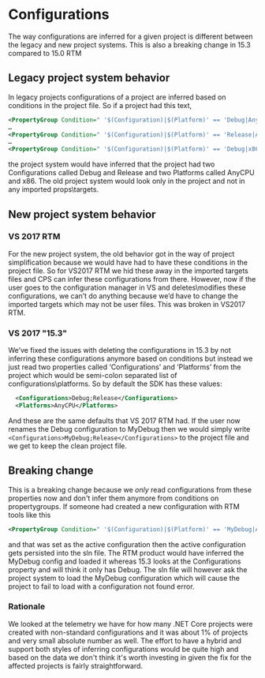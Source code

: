# Configurations

The way configurations are inferred for a given project is different between the legacy and new project systems. This is also a breaking change in 15.3 compared to 15.0 RTM

## Legacy project system behavior  
In legacy projects configurations of a project are inferred based on conditions in the project file. So if a project had this text,
```xml
<PropertyGroup Condition=" '$(Configuration)|$(Platform)' == 'Debug|AnyCPU' ">
…
<PropertyGroup Condition=" '$(Configuration)|$(Platform)' == 'Release|AnyCPU' ">
…
<PropertyGroup Condition=" '$(Configuration)|$(Platform)' == 'Debug|x86' ">
```

the project system would have inferred that the project had two Configurations called Debug and Release and two Platforms called AnyCPU and x86. The old project system would look only in the project and not in any imported props\targets. 

## New project system behavior

### VS 2017 RTM
For the new project system, the old behavior got in the way of project simplification because we would have had to have these conditions in the project file. So for VS2017 RTM we hid these away in the imported targets files and CPS can infer these configurations from there. However, now if the user goes to the configuration manager in VS and deletes\modifies these configurations, we can’t do anything because we’d have to change the imported targets which may not be user files. This was broken in VS2017 RTM.

### VS 2017 "15.3" 
We’ve fixed the issues with deleting the configurations in 15.3 by not inferring these configurations anymore based on conditions but instead we just read two properties called ‘Configurations’ and ‘Platforms’ from the project which would be semi-colon separated list of configurations\platforms. So by default the SDK has these values:

```xml
  <Configurations>Debug;Release</Configurations>
  <Platforms>AnyCPU</Platforms>
```

And these are the same defaults that VS 2017 RTM had. If the user now renames the Debug configuration to MyDebug then we would simply write `<Configurations>MyDebug;Release</Configurations>` to the project file and we get to keep the clean project file.
 
## Breaking change
This is a breaking change because we *only* read configurations from these properties now and don't infer them anymore from conditions on propertygroups. If someone had created a new configuration with RTM tools like this
```xml
<PropertyGroup Condition=" '$(Configuration)|$(Platform)' == 'MyDebug|AnyCPU' ">
```
and that was set as the active configuration then the active configuration gets persisted into the sln file. The RTM product would have inferred the MyDebug config and loaded it whereas 15.3 looks at the Configurations property and will think it only has Debug. The sln file will however ask the project system to load the MyDebug configuration which will cause the project to fail to load with a configuration not found error.
 
### Rationale
We looked at the telemetry we have for how many .NET Core projects were created with non-standard configurations and it was about 1% of projects and very small absolute number as well. The effort to have a hybrid and support both styles of inferring configurations would be quite high and based on the data we don't think it's worth investing in given the fix for the affected projects is fairly straightforward. 

